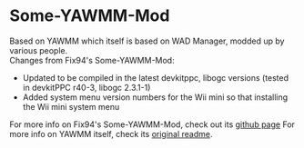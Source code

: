 # Some-YAWMM-Mod
Based on YAWMM which itself is based on WAD Manager, modded up by various people.  
Changes from Fix94's Some-YAWMM-Mod:   
- Updated to be compiled in the latest devkitppc, libogc versions (tested in devkitPPC r40-3, libogc 2.3.1-1)
- Added system menu version numbers for the Wii mini so that installing the Wii mini system menu

For more info on Fix94's Some-YAWMM-Mod, check out its [github page](https://github.com/Fix94/Some-YAWMM-Mod)
For more info on YAWMM itself, check its [original readme](README_YAWMM.txt).
